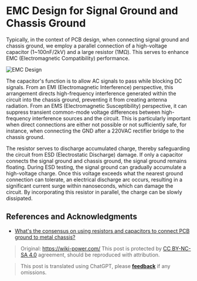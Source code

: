 # EMC Design for Signal Ground and Chassis Ground

Typically, in the context of PCB design, when connecting signal ground and chassis ground, we employ a parallel connection of a high-voltage capacitor (1~100nF/2kV) and a large resistor (1MΩ). This serves to enhance EMC (Electromagnetic Compatibility) performance.

![EMC Design](https://media.wiki-power.com/img/20220620162528.png)

The capacitor's function is to allow AC signals to pass while blocking DC signals. From an EMI (Electromagnetic Interference) perspective, this arrangement directs high-frequency interference generated within the circuit into the chassis ground, preventing it from creating antenna radiation. From an EMS (Electromagnetic Susceptibility) perspective, it can suppress transient common-mode voltage differences between high-frequency interference sources and the circuit. This is particularly important when direct connections are either not possible or not sufficiently safe, for instance, when connecting the GND after a 220VAC rectifier bridge to the chassis ground.

The resistor serves to discharge accumulated charge, thereby safeguarding the circuit from ESD (Electrostatic Discharge) damage. If only a capacitor connects the signal ground and chassis ground, the signal ground remains floating. During ESD testing, the signal ground can gradually accumulate a high-voltage charge. Once this voltage exceeds what the nearest ground connection can tolerate, an electrical discharge arc occurs, resulting in a significant current surge within nanoseconds, which can damage the circuit. By incorporating this resistor in parallel, the charge can be slowly dissipated.

## References and Acknowledgments

- [What's the consensus on using resistors and capacitors to connect PCB ground to metal chassis?](https://mp.weixin.qq.com/s/vAdoDyBed4uIfISrP0Zeyw)

> Original: <https://wiki-power.com/>
> This post is protected by [CC BY-NC-SA 4.0](https://creativecommons.org/licenses/by/4.0/deed.en) agreement, should be reproduced with attribution.

> This post is translated using ChatGPT, please [**feedback**](https://github.com/linyuxuanlin/Wiki_MkDocs/issues/new) if any omissions.
